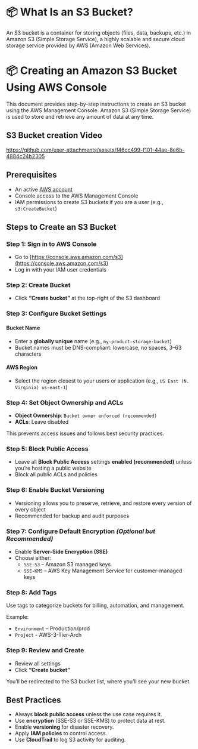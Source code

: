 # 📦 What Is an S3 Bucket?

An S3 bucket is a container for storing objects (files, data, backups, etc.) in Amazon S3 (Simple Storage Service), a highly scalable and secure cloud storage service provided by AWS (Amazon Web Services).

# 📦 Creating an Amazon S3 Bucket Using AWS Console

This document provides step-by-step instructions to create an S3 bucket using the AWS Management Console. Amazon S3 (Simple Storage Service) is used to store and retrieve any amount of data at any time.

## S3 Bucket creation Video

https://github.com/user-attachments/assets/f46cc499-f101-44ae-8e6b-4884c24b2305

## Prerequisites

- An active [AWS account](https://aws.amazon.com/)
- Console access to the AWS Management Console
- IAM permissions to create S3 buckets if you are a user (e.g., `s3:CreateBucket`)


## Steps to Create an S3 Bucket

### Step 1: Sign in to AWS Console

- Go to [https://console.aws.amazon.com/s3](https://console.aws.amazon.com/s3)
- Log in with your IAM user credentials


### Step 2: Create Bucket

- Click **“Create bucket”** at the top-right of the S3 dashboard


### Step 3: Configure Bucket Settings

#### Bucket Name
- Enter a **globally unique** name (e.g., `my-product-storage-bucket`)
- Bucket names must be DNS-compliant: lowercase, no spaces, 3–63 characters

#### AWS Region
- Select the region closest to your users or application (e.g., `US East (N. Virginia) us-east-1`)


### Step 4: Set Object Ownership and ACLs

- **Object Ownership**: `Bucket owner enforced (recommended)`
- **ACLs**: Leave disabled

This prevents access issues and follows best security practices.


### Step 5: Block Public Access

- Leave all **Block Public Access** settings **enabled (recommended)** unless you’re hosting a public website
- Block all public ACLs and policies


### Step 6: Enable Bucket Versioning 

- Versioning allows you to preserve, retrieve, and restore every version of every object
- Recommended for backup and audit purposes


### Step 7: Configure Default Encryption *(Optional but Recommended)*

- Enable **Server-Side Encryption (SSE)**
- Choose either:
  - `SSE-S3` – Amazon S3 managed keys
  - `SSE-KMS` – AWS Key Management Service for customer-managed keys



### Step 8: Add Tags

Use tags to categorize buckets for billing, automation, and management.

Example:
- `Environment` – Production/prod
- `Project` - AWS-3-Tier-Arch


### Step 9: Review and Create

- Review all settings
- Click **“Create bucket”**

You’ll be redirected to the S3 bucket list, where you’ll see your new bucket.


## Best Practices

- Always **block public access** unless the use case requires it.
- Use **encryption** (SSE-S3 or SSE-KMS) to protect data at rest.
- Enable **versioning** for disaster recovery.
- Apply **IAM policies** to control access.
- Use **CloudTrail** to log S3 activity for auditing.


